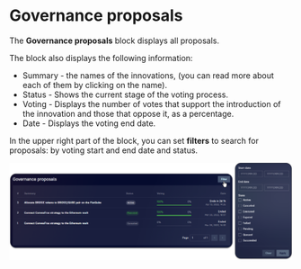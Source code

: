 # Governance proposals

The **Governance proposals** block displays all proposals.

The block also displays the following information:

* Summary - the names of the innovations, (you can read more about each of them by clicking on the name).
* Status - Shows the current stage of the voting process.
* Voting - Displays the number of votes that support the introduction of the innovation and those that oppose it, as a percentage.
* Date - Displays the voting end date.

In the upper right part of the block, you can set **filters** to search for proposals: by voting start and end date and status.

![](<../../../../.gitbook/assets/image (14).png>)
